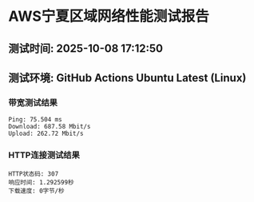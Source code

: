 # AWS宁夏区域网络性能测试报告
## 测试时间: 2025-10-08 17:12:50
## 测试环境: GitHub Actions Ubuntu Latest (Linux)

### 带宽测试结果
```
Ping: 75.504 ms
Download: 687.58 Mbit/s
Upload: 262.72 Mbit/s
```

### HTTP连接测试结果
```
HTTP状态码: 307
响应时间: 1.292599秒
下载速度: 0字节/秒
```

